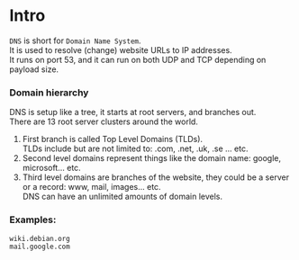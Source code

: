 # Intro

`DNS` is short for `Domain Name System`.  
It is used to resolve (change) website URLs to IP addresses.  
It runs on port 53, and it can run on both UDP and TCP depending on payload size.  

### Domain hierarchy

DNS is setup like a tree, it starts at root servers, and branches out.  
There are 13 root server clusters around the world.  

1. First branch is called Top Level Domains (TLDs).  
TLDs include but are not limited to: .com, .net, .uk, .se ... etc.  
2. Second level domains represent things like the domain name: google, microsoft... etc.  
3. Third level domains are branches of the website, they could be a server or a record: www, mail, images... etc.  
DNS can have an unlimited amounts of domain levels.  

### Examples:  
`wiki.debian.org`  
`mail.google.com`  


